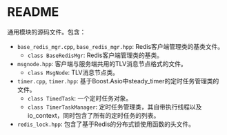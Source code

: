 # README

通用模块的源码文件。包含：

- `base_redis_mgr.cpp`, `base_redis_mgr.hpp`: Redis客户端管理类的基类文件。
  - `class BaseRedisMgr`: Redis客户端管理类的基类。
- `msgnode.hpp`: 客户端与服务端共用的TLV消息节点格式的文件。
  - `class MsgNode`: TLV消息节点类。
- `timer.cpp`, `timer.hpp`: 基于Boost.Asio中steady_timer的定时任务管理类的文件。
  - `class TimedTask`: 一个定时任务对象。
  - `class TimerTaskManager`: 定时任务管理类，其自带执行线程以及io_context，同时包含了所有的定时任务的列表。
- `redis_lock.hpp`: 包含了基于Redis的分布式锁使用函数的头文件。
